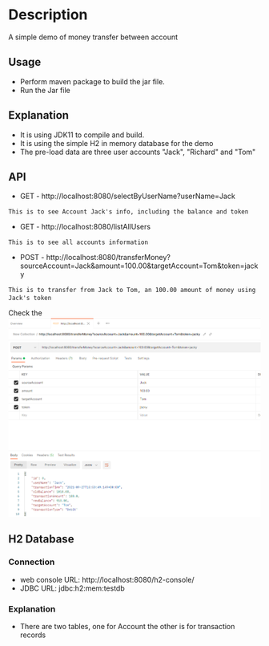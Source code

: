 # Description

A simple demo of money transfer between account

## Usage

 - Perform maven package to build the jar file.
 - Run the Jar file


## Explanation

 - It is using JDK11 to compile and build.
 - It is using the simple H2 in memory database for the demo
 - The pre-load data are three user accounts "Jack", "Richard" and "Tom"

## API

 - GET - http://localhost:8080/selectByUserName?userName=Jack
 ```
 This is to see Account Jack's info, including the balance and token
 ```
 - GET - http://localhost:8080/listAllUsers
 ```
 This is to see all accounts information
 ```
 - POST - http://localhost:8080/transferMoney?sourceAccount=Jack&amount=100.00&targetAccount=Tom&token=jacky
 ```
 This is to transfer from Jack to Tom, an 100.00 amount of money using Jack's token
 ```
 Check the ![alt text](postman_demo.png "post_api")
## H2 Database
### Connection
 - web console URL: http://localhost:8080/h2-console/
 - JDBC URL: jdbc:h2:mem:testdb
### Explanation
 - There are two tables, one for Account the other is for transaction records